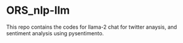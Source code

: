 # ORS_nlp-llm

This repo contains the codes for llama-2 chat for twitter anaysis, and sentiment analysis using pysentimento.
